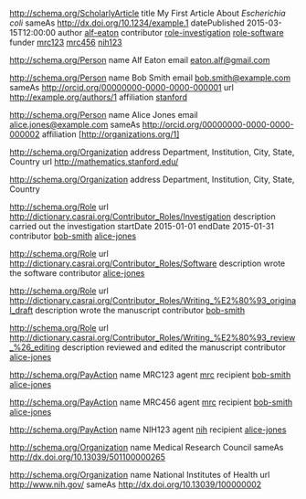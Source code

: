 [article]:
  type
    http://schema.org/ScholarlyArticle
  title
    My First Article About _Escherichia coli_
  sameAs
    http://dx.doi.org/10.1234/example.1
  datePublished
    2015-03-15T12:00:00
  author
    [alf-eaton]
  contributor
    [role-investigation]
    [role-software]
  funder
    [mrc123]
    [mrc456]
    [nih123]
    
[alf-eaton]:
  type
    http://schema.org/Person
  name
    Alf Eaton
  email
    eaton.alf@gmail.com

[bob-smith]:
  type
    http://schema.org/Person
  name
    Bob Smith
  email
    bob.smith@example.com
  sameAs
    http://orcid.org/00000000-0000-0000-000001
  url
    http://example.org/authors/1
  affiliation
    [stanford]

[alice-jones]:
  type
    http://schema.org/Person
  name
    Alice Jones
  email
    alice.jones@example.com
  sameAs
    http://orcid.org/00000000-0000-0000-000002
  affiliation
    [http://organizations.org/1]

[stanford]:
  type
    http://schema.org/Organization
  address
    Department, Institution, City, State, Country
  url
    http://mathematics.stanford.edu/

[harvard]:
  type
    http://schema.org/Organization
  address
    Department, Institution, City, State, Country
    

[role-investigation]:
  type
    http://schema.org/Role
  url
    http://dictionary.casrai.org/Contributor_Roles/Investigation
  description
    carried out the investigation
  startDate
    2015-01-01
  endDate
    2015-01-31
  contributor
    [bob-smith]
    [alice-jones]

[role-software]:
  type
    http://schema.org/Role
  url
    http://dictionary.casrai.org/Contributor_Roles/Software
  description
    wrote the software
  contributor
    [alice-jones]

[role-draft]:
  type
    http://schema.org/Role
  url
    http://dictionary.casrai.org/Contributor_Roles/Writing_%E2%80%93_original_draft
  description
    wrote the manuscript
  contributor
    [bob-smith]

[role-review]:
  type
    http://schema.org/Role
  url
    http://dictionary.casrai.org/Contributor_Roles/Writing_%E2%80%93_review_%26_editing
  description
    reviewed and edited the manuscript
  contributor
    [alice-jones]

[mrc123]:
  type
    http://schema.org/PayAction
  name
    MRC123
  agent
    [mrc]
  recipient
    [bob-smith]
    [alice-jones]

[mrc456]:
  type
    http://schema.org/PayAction
  name
    MRC456
  agent
    [mrc]
  recipient
    [bob-smith]
    [alice-jones]

[nih123]:
  type
    http://schema.org/PayAction
  name
    NIH123
  agent
    [nih]
  recipient
    [alice-jones]

[mrc]:
  type
    http://schema.org/Organization
  name
    Medical Research Council
  sameAs
    http://dx.doi.org/10.13039/501100000265

[nih]:
  type
    http://schema.org/Organization
  name
    National Institutes of Health
  url
    http://www.nih.gov/
  sameAs
    http://dx.doi.org/10.13039/100000002
